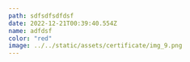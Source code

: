 ```yaml
---
path: sdfsdfsdfdsf
date: 2022-12-21T00:39:40.554Z
name: adfdsf
color: "red"
image: ../../static/assets/certificate/img_9.png
---
```

